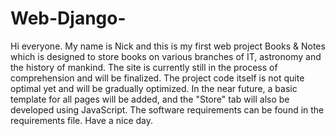 # Web-Django-

Hi everyone. 
My name is Nick and this is my first web project Books & Notes which is designed to store books on various branches of IT, astronomy and the history of mankind.
The site is currently still in the process of comprehension and will be finalized.
The project code itself is not quite optimal yet and will be gradually optimized.
In the near future, a basic template for all pages will be added, and the "Store" tab will also be developed using JavaScript.
The software requirements can be found in the requirements file.
Have a nice day. 
